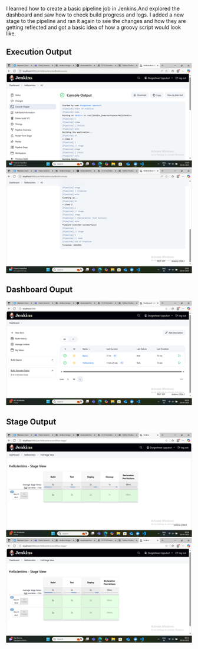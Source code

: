I learned how to create a basic pipeline job in Jenkins.And explored the dashboard and saw how to check build progress and logs.
I added a new stage to the pipeline and ran it again to see the changes and how they are getting reflected and got a basic idea of how a groovy script would look like.
## Execution Output
![execution output](console-log-ouput/execution.png)
![execution output](console-log-ouput/execution-3.png)

## Dashboard Ouput
![Dashboard output](dashboard/dashboard.png)

## Stage Output
![Stage Ouput After Change](stage-view/afterchange.png)
![Stage Ouput After Change](stage-view/beforechange.png)
